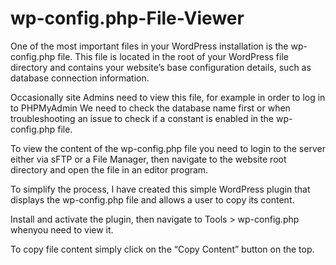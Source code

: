 # wp-config.php-File-Viewer

One of the most important files in your WordPress installation is the wp-config.php file. This file is located in the root of your WordPress file directory and contains your website’s base configuration details, such as database connection information.

Occasionally site Admins need to view this file, for example in order to log in to PHPMyAdmin We need to check the database name first or when troubleshooting an issue to check if a constant is enabled in the wp-config.php file.

To view the content of the wp-config.php file you need to login to the server either via sFTP or a File Manager, then navigate to the website root directory and open the file in an editor program.

To simplify the process, I have created this simple WordPress plugin that displays the wp-config.php file and allows a user to copy its content.

Install and activate the plugin, then navigate to Tools > wp-config.php whenyou need to view it.

To copy file content simply click on the “Copy Content” button on the top.
